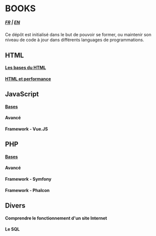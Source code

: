 # BOOKS

##### [FR](README.md) | [EN](README_EN.md)

Ce dépôt est initialisé dans le but de pouvoir se former, ou maintenir son niveau 
de code à jour dans différents languages de programmations.

## HTML
#### [Les bases du HTML](html/fr/PREREQUEST.md)
#### [HTML et performance](html/fr/PERFORMANCE.md)

## JavaScript
#### [Bases](javascript/fr/PREREQUEST.md)
#### Avancé
#### Framework - Vue.JS

## PHP
#### [Bases](php/fr/PREREQUEST.md)
#### Avancé
#### Framework - Symfony
#### Framework - Phalcon

## Divers
#### Comprendre le fonctionnement d'un site Internet
#### Le SQL 